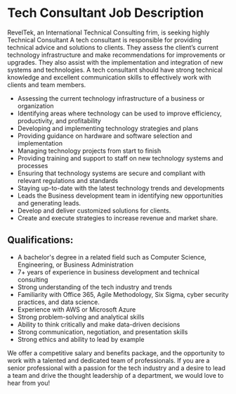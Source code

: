# Tech Consultant Job Description 

RevelTek, an International Technical Consulting frim, is seeking highly Technical Consultant A tech consultant is responsible for providing technical advice and solutions to clients. They assess the client’s current technology infrastructure and make recommendations for improvements or upgrades. They also assist with the implementation and integration of new systems and technologies. A tech consultant should have strong technical knowledge and excellent communication skills to effectively work with clients and team members.

* Assessing the current technology infrastructure of a business or organization
* Identifying areas where technology can be used to improve efficiency, productivity, and profitability
* Developing and implementing technology strategies and plans
* Providing guidance on hardware and software selection and implementation
* Managing technology projects from start to finish
* Providing training and support to staff on new technology systems and processes
* Ensuring that technology systems are secure and compliant with relevant regulations and standards
* Staying up-to-date with the latest technology trends and developments
* Leads the Business development team in identifying new opportunities and generating leads.
* Develop and deliver customized solutions for clients.
* Create and execute strategies to increase revenue and market share.

## Qualifications: 

* A bachelor's degree in a related field such as Computer Science, Engineering, or Business Administration 
* 7+ years of experience in business development and technical consulting 
* Strong understanding of the tech industry and trends 
* Familiarity with Office 365, Agile Methodology, Six Sigma, cyber security practices, and data science. 
* Experience with AWS or Microsoft Azure 
* Strong problem-solving and analytical skills 
* Ability to think critically and make data-driven decisions 
* Strong communication, negotiation, and presentation skills 
* Strong ethics and ability to lead by example 

We offer a competitive salary and benefits package, and the opportunity to work with a talented and dedicated team of professionals. If you are a senior professional with a passion for the tech industry and a desire to lead a team and drive the thought leadership of a department, we would love to hear from you! 

 
